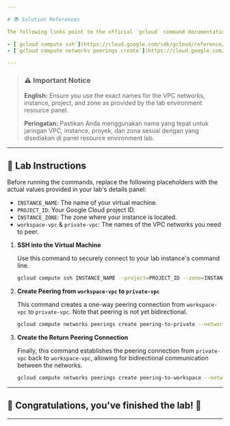 ```yaml
---

# 📚 Solution References

The following links point to the official `gcloud` command documentation used in this solution.

- [`gcloud compute ssh`](https://cloud.google.com/sdk/gcloud/reference/compute/ssh)
- [`gcloud compute networks peerings create`](https://cloud.google.com/sdk/gcloud/reference/compute/networks/peerings/create)

---
```


> ### ⚠️ Important Notice
>
> **English:** Ensure you use the exact names for the VPC networks, instance, project, and zone as provided by the lab environment resource panel.
>
> **Peringatan:** Pastikan Anda menggunakan nama yang tepat untuk jaringan VPC, instance, proyek, dan zona sesuai dengan yang disediakan di panel resource environment lab.

---

## 📝 Lab Instructions

Before running the commands, replace the following placeholders with the actual values provided in your lab's details panel:
- `INSTANCE_NAME`: The name of your virtual machine.
- `PROJECT_ID`: Your Google Cloud project ID.
- `INSTANCE_ZONE`: The zone where your instance is located.
- `workspace-vpc` & `private-vpc`: The names of the VPC networks you need to peer.

1.  **SSH into the Virtual Machine**

    Use this command to securely connect to your lab instance's command line.

    ```bash
    gcloud compute ssh INSTANCE_NAME --project=PROJECT_ID --zone=INSTANCE_ZONE
    ```

2.  **Create Peering from `workspace-vpc` to `private-vpc`**

    This command creates a one-way peering connection from `workspace-vpc` to `private-vpc`. Note that peering is not yet bidirectional.

    ```bash
    gcloud compute networks peerings create peering-to-private --network=workspace-vpc --peer-network=private-vpc
    ```

3.  **Create the Return Peering Connection**

    Finally, this command establishes the peering connection from `private-vpc` back to `workspace-vpc`, allowing for bidirectional communication between the networks.

    ```bash
    gcloud compute networks peerings create peering-to-workspace --network=private-vpc --peer-network=workspace-vpc
    ```

---

## 🎉 Congratulations, you've finished the lab! 🎊

---
